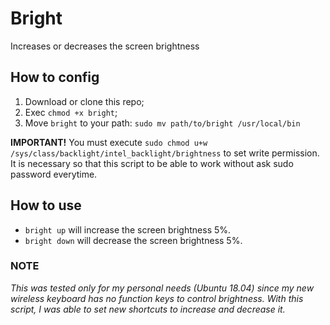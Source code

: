 # Bright
Increases or decreases the screen brightness


## How to config
1. Download or clone this repo;
2. Exec `chmod +x bright`;
3. Move `bright` to your path: `sudo mv path/to/bright /usr/local/bin`

**IMPORTANT!**
You must execute `sudo chmod u+w /sys/class/backlight/intel_backlight/brightness` to set write permission. It is necessary so that this script to be able to work without ask sudo password everytime.


## How to use
- `bright up` will increase the screen brightness 5%.
- `bright down` will decrease the screen brightness 5%.


### NOTE
*This was tested only for my personal needs (Ubuntu 18.04) since my new wireless keyboard has no function keys to control brightness. With this script, I was able to set new shortcuts to increase and decrease it.*